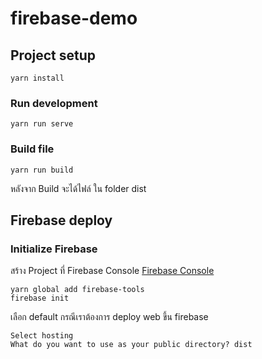# firebase-demo

## Project setup
```
yarn install
```

### Run development
```
yarn run serve
```

### Build file
```
yarn run build
```
หลังจาก Build จะได้ไฟล์ ใน folder dist

## Firebase deploy

### Initialize Firebase 
สร้าง Project ที่ Firebase Console <a href="https://console.firebase.google.com"   target="_blank" rel="noopener noreferrer"> Firebase Console</a>

```
yarn global add firebase-tools
firebase init
```
เลือก default กรณีเราต้องการ deploy web ขึ้น firebase
```
Select hosting
What do you want to use as your public directory? dist
```